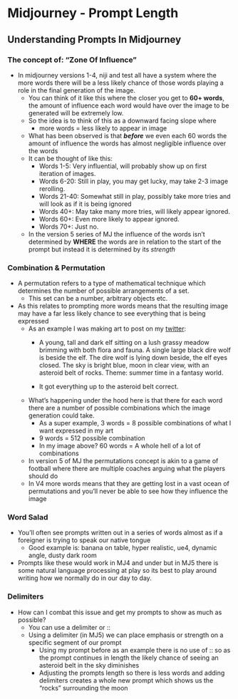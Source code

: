 # Midjourney - Prompt Length

## Understanding Prompts In Midjourney

### The concept of:  “Zone Of Influence”

- In midjourney versions 1-4, niji and test all have a system where the more words there will be a less likely chance of those words playing a role in the final generation of the image.
    - You can think of it like this where the closer you get to **60+ words**, the amount of influence each word would have over the image to be generated will be extremely low.
    - So the idea is to think of this as a downward facing slope where
        - more words = less likely to appear in image
    - What has been observed is that ***before*** we even each 60 words the amount of influence the words has almost negligible influence over the words
    - It can be thought of like this:
        - Words 1-5: Very influential, will probably show up on first iteration of images.
        - Words 6-20: Still in play, you may get lucky, may take 2-3 image rerolling.
        - Words 21-40: Somewhat still in play, possibly take more tries and will look as if it is being ignored
        - Words 40+: May take many more tries, will likely appear ignored.
        - Words 60+: Even more likely to appear ignored.
        - Words 70+: Just no.
    - In the version 5 series of MJ the influence of the words isn’t determined by **WHERE** the words are in relation to the start of the prompt but instead it is determined by its *strength*

### Combination & Permutation

- A permutation refers to a type of mathematical technique which determines the number of possible arrangements of a set.
    - This set can be a number, arbitrary objects etc.
- As this relates to prompting more words means that the resulting image may have a far less likely chance to see everything that is being expressed
    - As an example I was making art to post on my [twitter](http://twitter.com/jondidathing):
        - A young, tall and dark elf sitting on a lush grassy meadow brimming with both flora and fauna. A single large black dire wolf is beside the elf. The dire wolf is lying down beside, the elf eyes closed. The sky is bright blue, moon in clear view, with an asteroid belt of rocks. Theme: summer time in a fantasy world.
            
        - It got everything up to the asteroid belt correct.
    - What’s happening under the hood here is that there for each word there are a number of possible combinations which the image generation could take.
        - As a super example, 3 words = 8 possible combinations of what I want expressed in my art
        - 9 words = 512 possible combination
        - In my image above? 60 words = A whole hell of a lot of combinations
    - In version 5 of MJ the permutations concept is akin to a game of football where there are multiple coaches arguing what the players should do
    - In V4 more words means that they are getting lost in a vast ocean of permutations and you’ll never be able to see how they influence the image

### Word Salad

- You’ll often see prompts written out in a series of words almost as if a foreigner is trying to speak our native tongue
    - Good example is: banana on table, hyper realistic, ue4, dynamic angle, dusty dark room
- Prompts like these would work in MJ4 and under but in MJ5 there is some natural language processing at play so its best to play around writing how we normally do in our day to day.

### Delimiters

- How can I combat this issue and get my prompts to show as much as possible?
    - You can use a delimiter or ::
    - Using a delimiter (in MJ5) we can place emphasis or strength on a specific segment of our prompt
        - Using my prompt before as an example there is no use of :: so as the prompt continues in length the likely chance of seeing an asteroid belt in the sky diminishes
        - Adjusting the prompts length so there is less words and adding delimiters creates a whole new prompt which shows us the “rocks” surrounding the moon